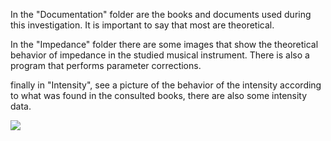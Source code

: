 In the "Documentation" folder are the books and documents used during this investigation. It is important to say that most are theoretical.

In the "Impedance" folder there are some images that show the theoretical behavior of impedance in the studied musical instrument. There is also a program that performs parameter corrections.

finally in "Intensity", see a picture of the behavior of the intensity according to what was found in the consulted books, there are also some intensity data.

![](https://github.com/saguileran/Acoustics-Instruments/blob/master/Theory/Equations/onda.png)
